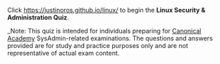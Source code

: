 Click https://justinoros.github.io/linux/ to begin the **Linux Security & Administration Quiz**.

_Note: This quiz is intended for individuals preparing for [Canonical Academy](https://canonical.com/academy) SysAdmin-related examinations. The questions and answers provided are for study and practice purposes only and are not representative of actual exam content.
